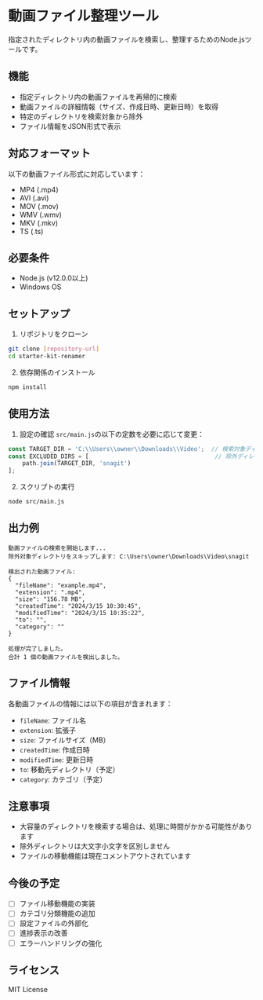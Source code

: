 # 動画ファイル整理ツール

指定されたディレクトリ内の動画ファイルを検索し、整理するためのNode.jsツールです。

## 機能

- 指定ディレクトリ内の動画ファイルを再帰的に検索
- 動画ファイルの詳細情報（サイズ、作成日時、更新日時）を取得
- 特定のディレクトリを検索対象から除外
- ファイル情報をJSON形式で表示

## 対応フォーマット

以下の動画ファイル形式に対応しています：
- MP4 (.mp4)
- AVI (.avi)
- MOV (.mov)
- WMV (.wmv)
- MKV (.mkv)
- TS (.ts)

## 必要条件

- Node.js (v12.0.0以上)
- Windows OS

## セットアップ

1. リポジトリをクローン
```bash
git clone [repository-url]
cd starter-kit-renamer
```

2. 依存関係のインストール
```bash
npm install
```

## 使用方法

1. 設定の確認
`src/main.js`の以下の定数を必要に応じて変更：
```javascript
const TARGET_DIR = 'C:\\Users\\owner\\Downloads\\Video';  // 検索対象ディレクトリ
const EXCLUDED_DIRS = [                                    // 除外ディレクトリ
    path.join(TARGET_DIR, 'snagit')
];
```

2. スクリプトの実行
```bash
node src/main.js
```

## 出力例

```
動画ファイルの検索を開始します...
除外対象ディレクトリをスキップします: C:\Users\owner\Downloads\Video\snagit

検出された動画ファイル:
{
  "fileName": "example.mp4",
  "extension": ".mp4",
  "size": "156.78 MB",
  "createdTime": "2024/3/15 10:30:45",
  "modifiedTime": "2024/3/15 10:35:22",
  "to": "",
  "category": ""
}

処理が完了しました。
合計 1 個の動画ファイルを検出しました。
```

## ファイル情報

各動画ファイルの情報には以下の項目が含まれます：
- `fileName`: ファイル名
- `extension`: 拡張子
- `size`: ファイルサイズ（MB）
- `createdTime`: 作成日時
- `modifiedTime`: 更新日時
- `to`: 移動先ディレクトリ（予定）
- `category`: カテゴリ（予定）

## 注意事項

- 大容量のディレクトリを検索する場合は、処理に時間がかかる可能性があります
- 除外ディレクトリは大文字小文字を区別しません
- ファイルの移動機能は現在コメントアウトされています

## 今後の予定

- [ ] ファイル移動機能の実装
- [ ] カテゴリ分類機能の追加
- [ ] 設定ファイルの外部化
- [ ] 進捗表示の改善
- [ ] エラーハンドリングの強化

## ライセンス

MIT License
